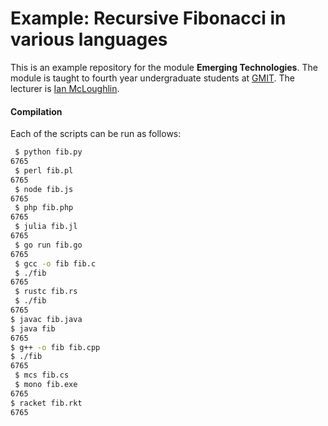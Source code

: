 # Example: Recursive Fibonacci in various languages

This is an example repository for the module **Emerging Technologies**.
The module is taught to fourth year undergraduate students at [GMIT](http://www.gmit.ie).
The lecturer is [Ian McLoughlin](https://ianmcloughlin.github.io).

#### Compilation
Each of the scripts can be run as follows:
```bash
 $ python fib.py
6765
 $ perl fib.pl 
6765
 $ node fib.js 
6765
 $ php fib.php 
6765
 $ julia fib.jl 
6765
 $ go run fib.go
6765
 $ gcc -o fib fib.c
 $ ./fib
6765
 $ rustc fib.rs 
 $ ./fib
6765
$ javac fib.java
$ java fib
6765
$ g++ -o fib fib.cpp 
$ ./fib
6765
 $ mcs fib.cs 
 $ mono fib.exe 
6765
$ racket fib.rkt
6765
```
